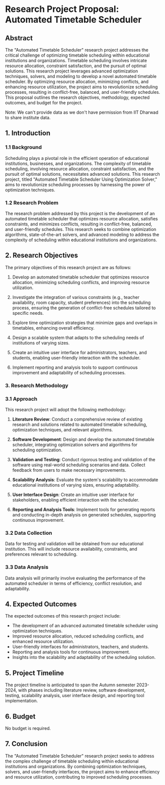 # Research Project Proposal: Automated Timetable Scheduler

## Abstract

The "Automated Timetable Scheduler" research project addresses the critical challenge of optimizing timetable scheduling within educational institutions and organizations. Timetable scheduling involves intricate resource allocation, constraint satisfaction, and the pursuit of optimal solutions. This research project leverages advanced optimization techniques, solvers, and modeling to develop a novel automated timetable scheduler. By optimizing resource allocation, minimizing conflicts, and enhancing resource utilization, the project aims to revolutionize scheduling processes, resulting in conflict-free, balanced, and user-friendly schedules. This proposal outlines the research objectives, methodology, expected outcomes, and budget for the project.

Note: We can't provide data as we don't have permission from IIT Dharwad to share institute data.

## 1. Introduction

### 1.1 Background

Scheduling plays a pivotal role in the efficient operation of educational institutions, businesses, and organizations. The complexity of timetable scheduling, involving resource allocation, constraint satisfaction, and the pursuit of optimal solutions, necessitates advanced solutions. This research project, titled "Automated Timetable Scheduler Using Optimization Solver," aims to revolutionize scheduling processes by harnessing the power of optimization techniques.

### 1.2 Research Problem

The research problem addressed by this project is the development of an automated timetable scheduler that optimizes resource allocation, satisfies constraints, and minimizes conflicts, resulting in conflict-free, balanced, and user-friendly schedules. This research seeks to combine optimization algorithms, state-of-the-art solvers, and advanced modeling to address the complexity of scheduling within educational institutions and organizations.

## 2. Research Objectives

The primary objectives of this research project are as follows:

1. Develop an automated timetable scheduler that optimizes resource allocation, minimizing scheduling conflicts, and improving resource utilization.

2. Investigate the integration of various constraints (e.g., teacher availability, room capacity, student preferences) into the scheduling process, ensuring the generation of conflict-free schedules tailored to specific needs.

3. Explore time optimization strategies that minimize gaps and overlaps in timetables, enhancing overall efficiency.

4. Design a scalable system that adapts to the scheduling needs of institutions of varying sizes.

5. Create an intuitive user interface for administrators, teachers, and students, enabling user-friendly interaction with the scheduler.

6. Implement reporting and analysis tools to support continuous improvement and adaptability of scheduling processes.

### 3. Research Methodology

### 3.1 Approach

This research project will adopt the following methodology:

1. **Literature Review**: Conduct a comprehensive review of existing research and solutions related to automated timetable scheduling, optimization techniques, and relevant algorithms.

2. **Software Development**: Design and develop the automated timetable scheduler, integrating optimization solvers and algorithms for scheduling optimization.

3. **Validation and Testing**: Conduct rigorous testing and validation of the software using real-world scheduling scenarios and data. Collect feedback from users to make necessary improvements.

4. **Scalability Analysis**: Evaluate the system's scalability to accommodate educational institutions of varying sizes, ensuring adaptability.

5. **User Interface Design**: Create an intuitive user interface for stakeholders, enabling efficient interaction with the scheduler.

6. **Reporting and Analysis Tools**: Implement tools for generating reports and conducting in-depth analysis on generated schedules, supporting continuous improvement.

### 3.2 Data Collection

Data for testing and validation will be obtained from our educational institution. This will include resource availability, constraints, and preferences relevant to scheduling.

### 3.3 Data Analysis

Data analysis will primarily involve evaluating the performance of the automated scheduler in terms of efficiency, conflict resolution, and adaptability.

## 4. Expected Outcomes

The expected outcomes of this research project include:

- The development of an advanced automated timetable scheduler using optimization techniques.
- Improved resource allocation, reduced scheduling conflicts, and enhanced resource utilization.
- User-friendly interfaces for administrators, teachers, and students.
- Reporting and analysis tools for continuous improvement.
- Insights into the scalability and adaptability of the scheduling solution.

## 5. Project Timeline

The project timeline is anticipated to span the Autumn semester 2023-2024, with phases including literature review, software development, testing, scalability analysis, user interface design, and reporting tool implementation.

## 6. Budget

No budget is required.

## 7. Conclusion

The "Automated Timetable Scheduler" research project seeks to address the complex challenge of timetable scheduling within educational institutions and organizations. By combining optimization techniques, solvers, and user-friendly interfaces, the project aims to enhance efficiency and resource utilization, contributing to improved scheduling processes.
